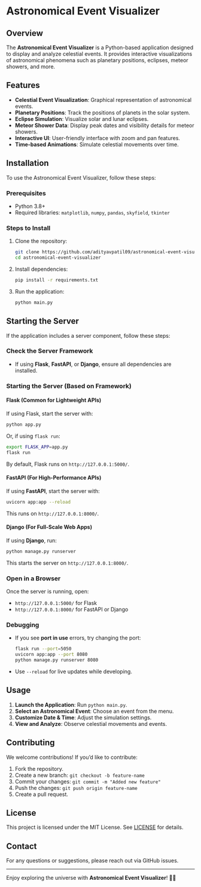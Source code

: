 # Astronomical Event Visualizer

## Overview
The **Astronomical Event Visualizer** is a Python-based application designed to display and analyze celestial events. It provides interactive visualizations of astronomical phenomena such as planetary positions, eclipses, meteor showers, and more.

## Features
- **Celestial Event Visualization**: Graphical representation of astronomical events.
- **Planetary Positions**: Track the positions of planets in the solar system.
- **Eclipse Simulation**: Visualize solar and lunar eclipses.
- **Meteor Shower Data**: Display peak dates and visibility details for meteor showers.
- **Interactive UI**: User-friendly interface with zoom and pan features.
- **Time-based Animations**: Simulate celestial movements over time.

## Installation
To use the Astronomical Event Visualizer, follow these steps:

### Prerequisites
- Python 3.8+
- Required libraries: `matplotlib`, `numpy`, `pandas`, `skyfield`, `tkinter`

### Steps to Install
1. Clone the repository:
   ```sh
   git clone https://github.com/adityavpatil09/astronomical-event-visualizer.git
   cd astronomical-event-visualizer
   ```
2. Install dependencies:
   ```sh
   pip install -r requirements.txt
   ```
3. Run the application:
   ```sh
   python main.py
   ```

## Starting the Server
If the application includes a server component, follow these steps:

### **Check the Server Framework**
- If using **Flask**, **FastAPI**, or **Django**, ensure all dependencies are installed.

### **Starting the Server (Based on Framework)**

#### **Flask (Common for Lightweight APIs)**
If using Flask, start the server with:
```sh
python app.py
```
Or, if using `flask run`:
```sh
export FLASK_APP=app.py
flask run
```
By default, Flask runs on `http://127.0.0.1:5000/`.

#### **FastAPI (For High-Performance APIs)**
If using **FastAPI**, start the server with:
```sh
uvicorn app:app --reload
```
This runs on `http://127.0.0.1:8000/`.

#### **Django (For Full-Scale Web Apps)**
If using **Django**, run:
```sh
python manage.py runserver
```
This starts the server on `http://127.0.0.1:8000/`.

### **Open in a Browser**
Once the server is running, open:
- `http://127.0.0.1:5000/` for Flask
- `http://127.0.0.1:8000/` for FastAPI or Django

### **Debugging**
- If you see **port in use** errors, try changing the port:
  ```sh
  flask run --port=5050
  uvicorn app:app --port 8080
  python manage.py runserver 8080
  ```
- Use `--reload` for live updates while developing.

## Usage
1. **Launch the Application**: Run `python main.py`.
2. **Select an Astronomical Event**: Choose an event from the menu.
3. **Customize Date & Time**: Adjust the simulation settings.
4. **View and Analyze**: Observe celestial movements and events.

## Contributing
We welcome contributions! If you’d like to contribute:
1. Fork the repository.
2. Create a new branch: `git checkout -b feature-name`
3. Commit your changes: `git commit -m "Added new feature"`
4. Push the changes: `git push origin feature-name`
5. Create a pull request.

## License
This project is licensed under the MIT License. See [LICENSE](LICENSE) for details.

## Contact
For any questions or suggestions, please reach out via GitHub issues.

---

Enjoy exploring the universe with **Astronomical Event Visualizer**! 🚀🌌

